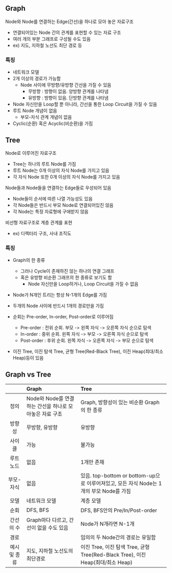 ## Graph

Node와 Node를 연결하는 Edge(간선)을 하나로 모아 놓은 자료구조

- 연결되어있는 Node 간의 관계를 표현할 수 있는 자료 구조
- 여러 개의 부분 그래프로 구성될 수도 있음
- ex) 지도, 지하철 노선도 최단 경로 등

### 특징

- 네트워크 모델
- 2개 이상의 경로가 가능함
  - Node 사이에 무방향/유방향 간선을 가질 수 있음
    - 무방향 : 방향이 없음. 양방향 관계를 나타냄
    - 유방향 : 방향이 있음. 단방향 관계를 나타냄
- Node 자신만을 Loop할 뿐 아니라, 간선을 통한 Loop Circuit을 가질 수 있음
- 루트 Node 개념이 없음
  - 부모-자식 관계 개념이 없음
- Cyclic(순환) 혹은 Acyclic(비순환)을 가짐

## Tree

Node로 이루어진 자료구조

- Tree는 하나의 루트 Node를 가짐
- 루트 Node는 0개 이상의 자식 Node를 가지고 있음
- 각 자식 Node 또한 0개 이상의 자식 Node를 가지고 있음

Node들과 Node들을 연결하는 Edge들로 우성되어 있음

- Node들이 순서에 따른 나열 가능성도 있음
- 각 Node들은 반드시 부모 Node로 연결되어있진 않음
- 각 Node는 특정 자료형에 구애받지 않음

비선형 자료구조로 계층 관계를 표현

- ex) 디렉터리 구조, 사내 조직도

### 특징

- Graph의 한 종류

  - 그러나 Cycle이 존재하진 않는 하나의 연결 그래프
  - 혹은 유방향 비순환 그래프의 한 종류로 보기도 함
    - Node 자신만을 Loop하거나, Loop Circuit을 가질 수 없음

- Node가 N개인 트리는 항상 N-1개의 Edge를 가짐
- 두개의 Node 사이에 반드시 1개의 경로만을 가짐
- 순회는 Pre-order, In-order, Post-order로 이루어짐
  - Pre-order : 전위 순회. 부모 -> 왼쪽 자식 -> 오른쪽 자식 순으로 탐색
  - In-order : 중위 순회. 왼쪽 자식 -> 부모 -> 오른쪽 자식 순으로 탐색
  - Post-order : 후위 순회. 왼쪽 자식 -> 오른쪽 자식 -> 부모 순으로 탐색
- 이진 Tree, 이진 탐색 Tree, 균형 Tree(Red-Black Tree), 이진 Heap(최대/최소 Heap)등이 있음

## Graph vs Tree

|              | Graph                                                   | Tree                                                                                    |
| :----------: | :------------------------------------------------------ | :-------------------------------------------------------------------------------------- |
|     정의     | Node와 Node를 연결하는 간선을 하나로 모아놓은 자료 구조 | Graph, 방향성이 있는 비순환 Graph의 한 종류                                             |
|    방향성    | 무방향, 유방향                                          | 유방향                                                                                  |
|    사이클    | 가능                                                    | 불가능                                                                                  |
|  루트 노드   | 없음                                                    | 1개만 존재                                                                              |
|  부모-자식   | 없음                                                    | 있음. top-bottom or bottom-up으로 이루어져있고, 모든 자식 Node는 1개의 부모 Node를 가짐 |
|     모델     | 네트워크 모델                                           | 계층 모델                                                                               |
|     순회     | DFS, BFS                                                | DFS, BFS안의 Pre/In/Post-order                                                          |
|  간선의 수   | Graph마다 다르고, 간선이 없을 수도 있음                 | Node가 N개라면 N-1개                                                                    |
|     경로     |                                                         | 임의의 두 Node간의 경로는 유일함                                                        |
| 예시 및 종류 | 지도, 지하철 노선도의 최단경로                          | 이진 Tree, 이진 탐색 Tree, 균형 Tree(Red-Black Tree), 이진 Heap(최대/최소 Heap)         |

